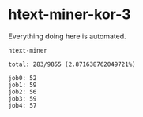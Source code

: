 # htext-miner-kor-3

Everything doing here is automated.

```
htext-miner

total: 283/9855 (2.871638762049721%)

job0: 52
job1: 59
job2: 56
job3: 59
job4: 57
```